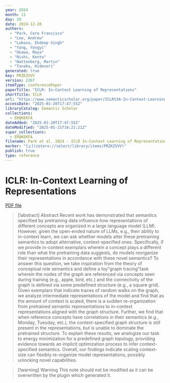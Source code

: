 ```yaml
---
year: 2024
month: 11
day: 29
date: 2024-12-28
authors:
  - "Park, Core Francisco"
  - "Lee, Andrew"
  - "Lubana, Ekdeep Singh"
  - "Yang, Yongyi"
  - "Okawa, Maya"
  - "Nishi, Kento"
  - "Wattenberg, Martin"
  - "Tanaka, Hidenori"
generated: true
key: PRZKZVVV
version: 2267
itemType: conferencePaper
paperTitle: "ICLR: In-Context Learning of Representations"
shortTitle: ICLR
url: "https://www.semanticscholar.org/paper/ICLR%3A-In-Context-Learning-of-Representations-Park-Lee/2e459745774062f1c930b645b0adc22d43e9bca9"
accessDate: "2025-01-20T17:47:55Z"
libraryCatalog: Semantic Scholar
collections:
  - ERQKEKFA
dateAdded: "2025-01-20T17:47:55Z"
dateModified: "2025-01-21T16:21:21Z"
super_collections:
  - ERQKEKFA
filename: Park et al. 2024 - ICLR In-Context Learning of Representations.pdf
marker: "[🇿](zotero://select/library/items/PRZKZVVV)"
publish: true
type: reference
---
```

# ICLR: In-Context Learning of Representations

[PDF file](/Papers/PDFs/Park%20et%20al.%202024%20-%20ICLR%20In-Context%20Learning%20of%20Representations.pdf)

> [!abstract] Abstract
> Recent work has demonstrated that semantics specified by pretraining data influence how representations of different concepts are organized in a large language model (LLM). However, given the open-ended nature of LLMs, e.g., their ability to in-context learn, we can ask whether models alter these pretraining semantics to adopt alternative, context-specified ones. Specifically, if we provide in-context exemplars wherein a concept plays a different role than what the pretraining data suggests, do models reorganize their representations in accordance with these novel semantics? To answer this question, we take inspiration from the theory of conceptual role semantics and define a toy"graph tracing"task wherein the nodes of the graph are referenced via concepts seen during training (e.g., apple, bird, etc.) and the connectivity of the graph is defined via some predefined structure (e.g., a square grid). Given exemplars that indicate traces of random walks on the graph, we analyze intermediate representations of the model and find that as the amount of context is scaled, there is a sudden re-organization from pretrained semantic representations to in-context representations aligned with the graph structure. Further, we find that when reference concepts have correlations in their semantics (e.g., Monday, Tuesday, etc.), the context-specified graph structure is still present in the representations, but is unable to dominate the pretrained structure. To explain these results, we analogize our task to energy minimization for a predefined graph topology, providing evidence towards an implicit optimization process to infer context-specified semantics. Overall, our findings indicate scaling context-size can flexibly re-organize model representations, possibly unlocking novel capabilities.

>[!warning] Warning
> This note should not be modified as it can be overwritten by the plugin which generated it.


